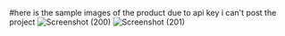 #here is the sample images of the product due to api key i can't post the project
![Screenshot (200)](https://github.com/user-attachments/assets/dfa9428f-0a28-4706-b156-c2a5c68be8e3)
![Screenshot (201)](https://github.com/user-attachments/assets/81ba99fe-c3f7-43db-8ee4-b1191ef6326b)
